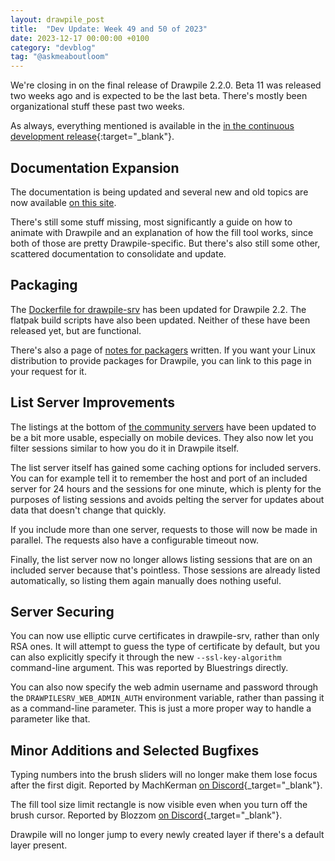 ```yaml
---
layout: drawpile_post
title:  "Dev Update: Week 49 and 50 of 2023"
date: 2023-12-17 00:00:00 +0100
category: "devblog"
tag: "@askmeaboutloom"
---
```


We're closing in on the final release of Drawpile 2.2.0. Beta 11 was released two weeks ago and is expected to be the last beta. There's mostly been organizational stuff these past two weeks.

As always, everything mentioned is available in the [in the continuous development release](https://github.com/drawpile/Drawpile/releases/tag/continuous){:target="_blank"}.

## Documentation Expansion

The documentation is being updated and several new and old topics are now available [on this site](/help/).

There's still some stuff missing, most significantly a guide on how to animate with Drawpile and an explanation of how the fill tool works, since both of those are pretty Drawpile-specific. But there's also still some other, scattered documentation to consolidate and update.

## Packaging

The [Dockerfile for drawpile-srv](https://github.com/drawpile/Drawpile/tree/main/pkg/docker) has been updated for Drawpile 2.2. The flatpak build scripts have also been updated. Neither of these have been released yet, but are functional.

There's also a page of [notes for packagers](/help/development/packaging) written. If you want your Linux distribution to provide packages for Drawpile, you can link to this page in your request for it.

## List Server Improvements

The listings at the bottom of [the community servers](https://drawpile.net/communities/) have been updated to be a bit more usable, especially on mobile devices. They also now let you filter sessions similar to how you do it in Drawpile itself.

The list server itself has gained some caching options for included servers. You can for example tell it to remember the host and port of an included server for 24 hours and the sessions for one minute, which is plenty for the purposes of listing sessions and avoids pelting the server for updates about data that doesn't change that quickly.

If you include more than one server, requests to those will now be made in parallel. The requests also have a configurable timeout now.

Finally, the list server now no longer allows listing sessions that are on an included server because that's pointless. Those sessions are already listed automatically, so listing them again manually does nothing useful.

## Server Securing

You can now use elliptic curve certificates in drawpile-srv, rather than only RSA ones. It will attempt to guess the type of certificate by default, but you can also explicitly specify it through the new `--ssl-key-algorithm` command-line argument. This was reported by Bluestrings directly.

You can also now specify the web admin username and password through the `DRAWPILESRV_WEB_ADMIN_AUTH` environment variable, rather than passing it as a command-line parameter. This is just a more proper way to handle a parameter like that.

## Minor Additions and Selected Bugfixes

Typing numbers into the brush sliders will no longer make them lose focus after the first digit. Reported by MachKerman [on Discord](https://drawpile.net/discord/){_target="_blank"}.

The fill tool size limit rectangle is now visible even when you turn off the brush cursor. Reported by Blozzom [on Discord](https://drawpile.net/discord/){_target="_blank"}.

Drawpile will no longer jump to every newly created layer if there's a default layer present.
